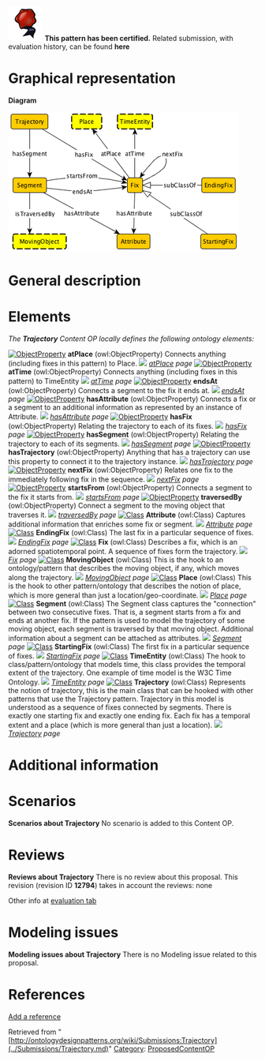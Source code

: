 [![](../images/thumb/b/b5/Certified.png/70px-Certified.png)](../Image/Certified.png.md "Certified.png") __This pattern has been certified.__
Related submission, with evaluation history, can be found __here__





#  Graphical representation


__Diagram__




[![Image:Trajectory.png](../images/8/87/Trajectory.png)](../Image/Trajectory.png.md "Image:Trajectory.png")




#  General description


  




#  Elements


_The __Trajectory__ Content OP locally defines the following ontology elements:_



[![ObjectProperty](../../../../../../../../../../images/thumb/c/c3/ObjectProperty.gif/20px-ObjectProperty.gif)](../Image/ObjectProperty.gif.md "ObjectProperty") __atPlace__ (owl:ObjectProperty) Connects anything (including fixes in this pattern) to Place. 
 [![](../../../../../../../../../../../../../../../../../../../images/thumb/8/87/ArrowRight.gif/11px-ArrowRight.gif)](../Image/ArrowRight.gif.md "ArrowRight.gif") _[atPlace](../Submissions/Trajectory/atPlace.md "Submissions:Trajectory/atPlace") page_
[![ObjectProperty](../../../../../../../../../../images/thumb/c/c3/ObjectProperty.gif/20px-ObjectProperty.gif)](../Image/ObjectProperty.gif.md "ObjectProperty") __atTime__ (owl:ObjectProperty) Connects anything (including fixes in this pattern) to TimeEntity 
 [![](../../../../../../../../../../../../../../../../../../../images/thumb/8/87/ArrowRight.gif/11px-ArrowRight.gif)](../Image/ArrowRight.gif.md "ArrowRight.gif") _[atTime](../Submissions/Trajectory/atTime.md "Submissions:Trajectory/atTime") page_
[![ObjectProperty](../../../../../../../../../../images/thumb/c/c3/ObjectProperty.gif/20px-ObjectProperty.gif)](../Image/ObjectProperty.gif.md "ObjectProperty") __endsAt__ (owl:ObjectProperty) Connects a segment to the fix it ends at. 
 [![](../../../../../../../../../../../../../../../../../../../images/thumb/8/87/ArrowRight.gif/11px-ArrowRight.gif)](../Image/ArrowRight.gif.md "ArrowRight.gif") _[endsAt](../Submissions/Trajectory/endsAt.md "Submissions:Trajectory/endsAt") page_
[![ObjectProperty](../../../../../../../../../../images/thumb/c/c3/ObjectProperty.gif/20px-ObjectProperty.gif)](../Image/ObjectProperty.gif.md "ObjectProperty") __hasAttribute__ (owl:ObjectProperty) Connects a fix or a segment to an additional information as represented by an instance of Attribute. 
 [![](../../../../../../../../../../../../../../../../../../../images/thumb/8/87/ArrowRight.gif/11px-ArrowRight.gif)](../Image/ArrowRight.gif.md "ArrowRight.gif") _[hasAttribute](../Submissions/Trajectory/hasAttribute.md "Submissions:Trajectory/hasAttribute") page_
[![ObjectProperty](../../../../../../../../../../images/thumb/c/c3/ObjectProperty.gif/20px-ObjectProperty.gif)](../Image/ObjectProperty.gif.md "ObjectProperty") __hasFix__ (owl:ObjectProperty) Relating the trajectory to each of its fixes. 
 [![](../../../../../../../../../../../../../../../../../../../images/thumb/8/87/ArrowRight.gif/11px-ArrowRight.gif)](../Image/ArrowRight.gif.md "ArrowRight.gif") _[hasFix](../Submissions/Trajectory/hasFix.md "Submissions:Trajectory/hasFix") page_
[![ObjectProperty](../../../../../../../../../../images/thumb/c/c3/ObjectProperty.gif/20px-ObjectProperty.gif)](../Image/ObjectProperty.gif.md "ObjectProperty") __hasSegment__ (owl:ObjectProperty) Relating the trajectory to each of its segments. 
 [![](../../../../../../../../../../../../../../../../../../../images/thumb/8/87/ArrowRight.gif/11px-ArrowRight.gif)](../Image/ArrowRight.gif.md "ArrowRight.gif") _[hasSegment](../Submissions/Trajectory/hasSegment.md "Submissions:Trajectory/hasSegment") page_
[![ObjectProperty](../../../../../../../../../../images/thumb/c/c3/ObjectProperty.gif/20px-ObjectProperty.gif)](../Image/ObjectProperty.gif.md "ObjectProperty") __hasTrajectory__ (owl:ObjectProperty) Anything that has a trajectory can use this property to connect it to the trajectory instance. 
 [![](../../../../../../../../../../../../../../../../../../../images/thumb/8/87/ArrowRight.gif/11px-ArrowRight.gif)](../Image/ArrowRight.gif.md "ArrowRight.gif") _[hasTrajectory](../Submissions/Trajectory/hasTrajectory.md "Submissions:Trajectory/hasTrajectory") page_
[![ObjectProperty](../../../../../../../../../../images/thumb/c/c3/ObjectProperty.gif/20px-ObjectProperty.gif)](../Image/ObjectProperty.gif.md "ObjectProperty") __nextFix__ (owl:ObjectProperty) Relates one fix to the immediately following fix in the sequence. 
 [![](../../../../../../../../../../../../../../../../../../../images/thumb/8/87/ArrowRight.gif/11px-ArrowRight.gif)](../Image/ArrowRight.gif.md "ArrowRight.gif") _[nextFix](../Submissions/Trajectory/nextFix.md "Submissions:Trajectory/nextFix") page_
[![ObjectProperty](../../../../../../../../../../images/thumb/c/c3/ObjectProperty.gif/20px-ObjectProperty.gif)](../Image/ObjectProperty.gif.md "ObjectProperty") __startsFrom__ (owl:ObjectProperty) Connects a segment to the fix it starts from. 
 [![](../../../../../../../../../../../../../../../../../../../images/thumb/8/87/ArrowRight.gif/11px-ArrowRight.gif)](../Image/ArrowRight.gif.md "ArrowRight.gif") _[startsFrom](../Submissions/Trajectory/startsFrom.md "Submissions:Trajectory/startsFrom") page_
[![ObjectProperty](../../../../../../../../../../images/thumb/c/c3/ObjectProperty.gif/20px-ObjectProperty.gif)](../Image/ObjectProperty.gif.md "ObjectProperty") __traversedBy__ (owl:ObjectProperty) Connect a segment to the moving object that traverses it. 
 [![](../../../../../../../../../../../../../../../../../../../images/thumb/8/87/ArrowRight.gif/11px-ArrowRight.gif)](../Image/ArrowRight.gif.md "ArrowRight.gif") _[traversedBy](../Submissions/Trajectory/traversedBy.md "Submissions:Trajectory/traversedBy") page_
[![Class](../../../../../../../../../images/thumb/2/27/Class.gif/20px-Class.gif)](../Image/Class.gif.md "Class") __Attribute__ (owl:Class) Captures additional information that enriches some fix or segment. 
 [![](../../../../../../../../../../../../../../../../../../../images/thumb/8/87/ArrowRight.gif/11px-ArrowRight.gif)](../Image/ArrowRight.gif.md "ArrowRight.gif") _[Attribute](../Submissions/Trajectory/Attribute.md "Submissions:Trajectory/Attribute") page_
[![Class](../../../../../../../../../images/thumb/2/27/Class.gif/20px-Class.gif)](../Image/Class.gif.md "Class") __EndingFix__ (owl:Class) The last fix in a particular sequence of fixes. 
 [![](../../../../../../../../../../../../../../../../../../../images/thumb/8/87/ArrowRight.gif/11px-ArrowRight.gif)](../Image/ArrowRight.gif.md "ArrowRight.gif") _[EndingFix](../Submissions/Trajectory/EndingFix.md "Submissions:Trajectory/EndingFix") page_
[![Class](../../../../../../../../../images/thumb/2/27/Class.gif/20px-Class.gif)](../Image/Class.gif.md "Class") __Fix__ (owl:Class) Describes a fix, which is an adorned spatiotemporal point. A sequence of fixes form the trajectory. 
 [![](../../../../../../../../../../../../../../../../../../../images/thumb/8/87/ArrowRight.gif/11px-ArrowRight.gif)](../Image/ArrowRight.gif.md "ArrowRight.gif") _[Fix](../Submissions/Trajectory/Fix.md "Submissions:Trajectory/Fix") page_
[![Class](../../../../../../../../../images/thumb/2/27/Class.gif/20px-Class.gif)](../Image/Class.gif.md "Class") __MovingObject__ (owl:Class) This is the hook to an ontology/pattern that describes the moving object, if any, which moves along the trajectory. 
 [![](../../../../../../../../../../../../../../../../../../../images/thumb/8/87/ArrowRight.gif/11px-ArrowRight.gif)](../Image/ArrowRight.gif.md "ArrowRight.gif") _[MovingObject](../Submissions/Trajectory/MovingObject.md "Submissions:Trajectory/MovingObject") page_
[![Class](../../../../../../../../../images/thumb/2/27/Class.gif/20px-Class.gif)](../Image/Class.gif.md "Class") __Place__ (owl:Class) This is the hook to other pattern/ontology that describes the notion of place, which is more general than just a location/geo-coordinate. 
 [![](../../../../../../../../../../../../../../../../../../../images/thumb/8/87/ArrowRight.gif/11px-ArrowRight.gif)](../Image/ArrowRight.gif.md "ArrowRight.gif") _[Place](../Submissions/Trajectory/Place.md "Submissions:Trajectory/Place") page_
[![Class](../../../../../../../../../images/thumb/2/27/Class.gif/20px-Class.gif)](../Image/Class.gif.md "Class") __Segment__ (owl:Class) The Segment class captures the "connection" between two consecutive fixes. That is, a segment starts from a fix and ends at another fix. If the pattern is used to model the trajectory of some moving object, each segment is traversed by that moving object. Additional information about a segment can be attached as attributes. 
 [![](../../../../../../../../../../../../../../../../../../../images/thumb/8/87/ArrowRight.gif/11px-ArrowRight.gif)](../Image/ArrowRight.gif.md "ArrowRight.gif") _[Segment](../Submissions/Trajectory/Segment.md "Submissions:Trajectory/Segment") page_
[![Class](../../../../../../../../../images/thumb/2/27/Class.gif/20px-Class.gif)](../Image/Class.gif.md "Class") __StartingFix__ (owl:Class) The first fix in a particular sequence of fixes. 
 [![](../../../../../../../../../../../../../../../../../../../images/thumb/8/87/ArrowRight.gif/11px-ArrowRight.gif)](../Image/ArrowRight.gif.md "ArrowRight.gif") _[StartingFix](../Submissions/Trajectory/StartingFix.md "Submissions:Trajectory/StartingFix") page_
[![Class](../../../../../../../../../images/thumb/2/27/Class.gif/20px-Class.gif)](../Image/Class.gif.md "Class") __TimeEntity__ (owl:Class) The hook to class/pattern/ontology that models time, this class provides the temporal extent of the trajectory. One example of time model is the W3C Time Ontology. 
 [![](../../../../../../../../../../../../../../../../../../../images/thumb/8/87/ArrowRight.gif/11px-ArrowRight.gif)](../Image/ArrowRight.gif.md "ArrowRight.gif") _[TimeEntity](../Submissions/Trajectory/TimeEntity.md "Submissions:Trajectory/TimeEntity") page_
[![Class](../../../../../../../../../images/thumb/2/27/Class.gif/20px-Class.gif)](../Image/Class.gif.md "Class") __Trajectory__ (owl:Class) Represents the notion of trajectory, this is the main class that can be hooked with other patterns that use the Trajectory pattern. Trajectory in this model is understood as a sequence of fixes connected by segments. There is exactly one starting fix and exactly one ending fix. Each fix has a temporal extent and a place (which is more general than just a location). 
 [![](../../../../../../../../../../../../../../../../../../../images/thumb/8/87/ArrowRight.gif/11px-ArrowRight.gif)](../Image/ArrowRight.gif.md "ArrowRight.gif") _[Trajectory](../Submissions/Trajectory/Trajectory.md "Submissions:Trajectory/Trajectory") page_
#  Additional information


#  Scenarios



__Scenarios about Trajectory__
No scenario is added to this Content OP.




#  Reviews



__Reviews about Trajectory__
There is no review about this proposal.
This revision (revision ID __12794__) takes in account the reviews: none


Other info at [evaluation tab](http://ontologydesignpatterns.org/wiki/index.php?title=Submissions:Trajectory&action=evaluation "http://ontologydesignpatterns.org/wiki/index.php?title=Submissions:Trajectory&action=evaluation")




  




#  Modeling issues



__Modeling issues about Trajectory__
There is no Modeling issue related to this proposal.




  




#  References


[Add a reference](index.php@title=Odp%253AAdd_reference&subject=../Submissions/Trajectory.md "http://ontologydesignpatterns.org/wiki/index.php?title=Odp:Add_reference&subject=Submissions%3ATrajectory")


  






Retrieved from "[http://ontologydesignpatterns.org/wiki/Submissions:Trajectory](../Submissions/Trajectory.md)"
 [Category](http://ontologydesignpatterns.org/wiki/Special:Categories "Special:Categories"): [ProposedContentOP](../Category/ProposedContentOP.md "Category:ProposedContentOP")